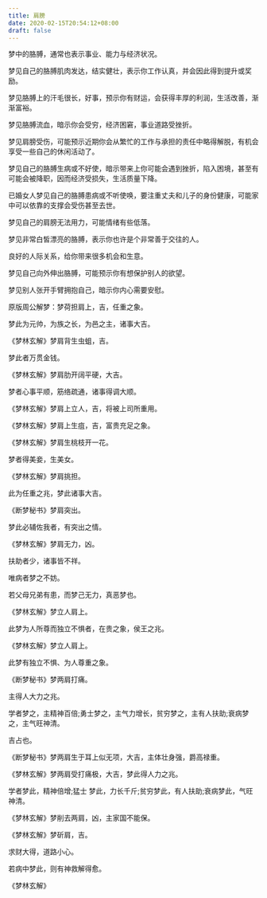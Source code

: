 ```yaml
---
title: 肩膀
date: 2020-02-15T20:54:12+08:00
draft: false
---
```


梦中的胳膊，通常也表示事业、能力与经济状况。

梦见自己的胳膊肌肉发达，结实健壮，表示你工作认真，并会因此得到提升或奖励。

梦见胳膊上的汗毛很长，好事，预示你有财运，会获得丰厚的利润，生活改善，渐渐富裕。

梦见胳膊流血，暗示你会受穷，经济困窘，事业道路受挫折。

梦见肩膀受伤，可能预示近期你会从繁忙的工作与承担的责任中略得解脱，有机会享受一些自己的休闲活动了。

梦见自己的胳膊生病或不好使，暗示带来上你可能会遇到挫折，陷入困境，甚至有可能会被降职，因而经济受损失，生活质量下降。

已婚女人梦见自己的胳膊患病或不听使唤，要注重丈夫和儿子的身份健康，可能家中可以依靠的支撑会受伤甚至去世。

梦见自己的肩膀无法用力，可能情绪有些低落。

梦见非常白皙漂亮的胳膊，表示你也许是个非常善于交往的人。

良好的人际关系，给你带来很多机会和生意。

梦见自己向外伸出胳膊，可能预示你有想保护别人的欲望。

梦见别人张开手臂拥抱自己，暗示你内心需要安慰。

原版周公解梦：梦荷担肩上，吉，任重之象。

梦此为元帅，为族之长，为邑之主，诸事大吉。

《梦林玄解》梦肩背生虫蛆，吉。

梦此者万贯金钱。

《梦林玄解》梦肩肋开阔平硬，大吉。

梦者心事平顺，筋络疏通，诸事得调大顺。

《梦林玄解》梦肩上立人，吉，将被上司所重用。

《梦林玄解》梦肩上生疽，吉，富贵充足之象。

《梦林玄解》梦肩生桃枝开一花。

梦者得美妾，生美女。

《梦林玄解》梦肩挑担。

此为任重之兆，梦此诸事大吉。

《断梦秘书》梦肩突出。

梦此必辅佐我者，有突出之情。

《梦林玄解》梦肩无力，凶。

扶助者少，诸事皆不祥。

唯病者梦之不妨。

若父母兄弟有患，而梦己无力，真恶梦也。

《梦林玄解》梦立人肩上。

此梦为人所尊而独立不惧者，在贵之象，侯王之兆。

《梦林玄解》梦立人肩上。

此梦有独立不惧、为人尊重之象。

《断梦秘书》梦两肩打痛。

主得人大力之兆。

学者梦之，主精神百倍;勇士梦之，主气力增长，贫穷梦之，主有人扶助;衰病梦之，主气旺神清。

吉占也。

《断梦秘书》梦两肩生于耳上似无项，大吉，主体壮身强，爵高禄重。

《梦林玄解》梦两肩受打痛极，大吉，梦此得人力之兆。

学者梦此，精神倍增;猛士 梦此，力长千斤;贫穷梦此，有人扶助;衰病梦此，气旺神清。

《梦林玄解》梦削去两肩，凶，主家国不能保。

《梦林玄解》梦斫肩，吉。

求财大得，道路小心。

若病中梦此，则有神救解得愈。

《梦林玄解》